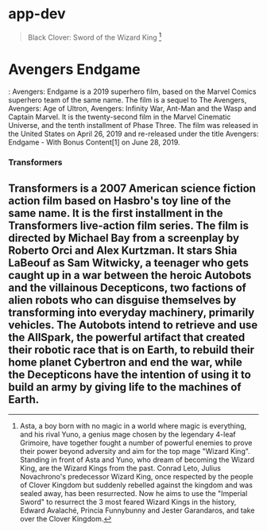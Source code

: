 # app-dev
> Black Clover: Sword of the Wizard King [^1]

# Avengers Endgame
: Avengers: Endgame is a 2019 superhero film, based on the Marvel Comics superhero team of the same name. The film is a sequel to The Avengers, Avengers: Age of Ultron, Avengers: Infinity War, Ant-Man and the Wasp and Captain Marvel. It is the twenty-second film in the Marvel Cinematic Universe, and the tenth installment of Phase Three. The film was released in the United States on April 26, 2019 and re-released under the title Avengers: Endgame - With Bonus Content[1] on June 28, 2019.

### Transformers

  ## Transformers is a 2007 American science fiction action film based on Hasbro's toy line of the same name. It is the first installment in the Transformers live-action film series. The film is directed by Michael Bay from a screenplay by Roberto Orci and Alex Kurtzman. It stars Shia LaBeouf as Sam Witwicky, a teenager who gets caught up in a war between the heroic Autobots and the villainous Decepticons, two factions of alien robots who can disguise themselves by transforming into everyday machinery, primarily vehicles. The Autobots intend to retrieve and use the AllSpark, the powerful artifact that created their robotic race that is on Earth, to rebuild their home planet Cybertron and end the war, while the Decepticons have the intention of using it to build an army by giving life to the machines of Earth. 

[^1]:Asta, a boy born with no magic in a world where magic is everything, and his rival Yuno, a genius mage chosen by the legendary 4-leaf Grimoire, have together fought a number of powerful enemies to prove their power beyond adversity and aim for the top mage "Wizard King". Standing in front of Asta and Yuno, who dream of becoming the Wizard King, are the Wizard Kings from the past. Conrad Leto, Julius Novachrono's predecessor Wizard King, once respected by the people of Clover Kingdom but suddenly rebelled against the kingdom and was sealed away, has been resurrected. Now he aims to use the "Imperial Sword" to resurrect the 3 most feared Wizard Kings in the history, Edward Avalaché, Princia Funnybunny and Jester Garandaros, and take over the Clover Kingdom.
